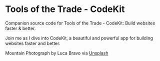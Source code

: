 # Tools of the Trade - CodeKit

Companion source code for Tools of the Trade - CodeKit: Build websites faster & better.

Join me as I dive into CodeKit, a beautiful and powerful app for building websites faster and better.

Mountain Photograph by Luca Bravo via [Unsplash](https://unsplash.com/photos/Z87YuMKEiWk)
